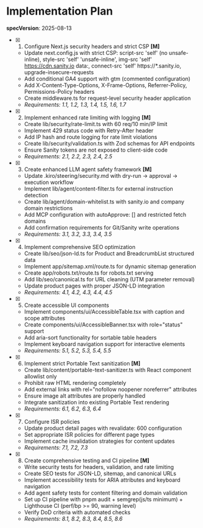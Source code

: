 # Implementation Plan

**specVersion**: 2025-08-13

- [x] 1. Configure Next.js security headers and strict CSP **[M]**
  - Update next.config.js with strict CSP: script-src 'self' (no unsafe-inline), style-src 'self' 'unsafe-inline', img-src 'self' https://cdn.sanity.io data:, connect-src 'self' https://*.sanity.io, upgrade-insecure-requests
  - Add conditional GA4 support with gtm (commented configuration)
  - Add X-Content-Type-Options, X-Frame-Options, Referrer-Policy, Permissions-Policy headers
  - Create middleware.ts for request-level security header application
  - _Requirements: 1.1, 1.2, 1.3, 1.4, 1.5, 1.6, 1.7_

- [x] 2. Implement enhanced rate limiting with logging **[M]**
  - Create lib/security/rate-limit.ts with 60 req/10 min/IP limit
  - Implement 429 status code with Retry-After header
  - Add IP hash and route logging for rate limit violations
  - Create lib/security/validation.ts with Zod schemas for API endpoints
  - Ensure Sanity tokens are not exposed to client-side code
  - _Requirements: 2.1, 2.2, 2.3, 2.4, 2.5_

- [x] 3. Create enhanced LLM agent safety framework **[M]**
  - Update .kiro/steering/security.md with dry-run → approval → execution workflow
  - Implement lib/agent/content-filter.ts for external instruction detection
  - Create lib/agent/domain-whitelist.ts with sanity.io and company domain restrictions
  - Add MCP configuration with autoApprove: [] and restricted fetch domains
  - Add confirmation requirements for Git/Sanity write operations
  - _Requirements: 3.1, 3.2, 3.3, 3.4, 3.5_

- [x] 4. Implement comprehensive SEO optimization
  - Create lib/seo/json-ld.ts for Product and BreadcrumbList structured data
  - Implement app/sitemap.xml/route.ts for dynamic sitemap generation
  - Create app/robots.txt/route.ts for robots.txt serving
  - Add lib/seo/canonical.ts for URL cleaning (UTM parameter removal)
  - Update product pages with proper JSON-LD integration
  - _Requirements: 4.1, 4.2, 4.3, 4.4, 4.5_

- [x] 5. Create accessible UI components
  - Implement components/ui/AccessibleTable.tsx with caption and scope attributes
  - Create components/ui/AccessibleBanner.tsx with role="status" support
  - Add aria-sort functionality for sortable table headers
  - Implement keyboard navigation support for interactive elements
  - _Requirements: 5.1, 5.2, 5.3, 5.4, 5.5_

- [x] 6. Implement strict Portable Text sanitization **[M]**
  - Create lib/content/portable-text-sanitizer.ts with React component allowlist only
  - Prohibit raw HTML rendering completely
  - Add external links with rel="nofollow noopener noreferrer" attributes
  - Ensure image alt attributes are properly handled
  - Integrate sanitization into existing Portable Text rendering
  - _Requirements: 6.1, 6.2, 6.3, 6.4_

- [x] 7. Configure ISR policies
  - Update product detail pages with revalidate: 600 configuration
  - Set appropriate ISR policies for different page types
  - Implement cache invalidation strategies for content updates
  - _Requirements: 7.1, 7.2, 7.3_

- [x] 8. Create comprehensive testing and CI pipeline **[M]**
  - Write security tests for headers, validation, and rate limiting
  - Create SEO tests for JSON-LD, sitemap, and canonical URLs
  - Implement accessibility tests for ARIA attributes and keyboard navigation
  - Add agent safety tests for content filtering and domain validation
  - Set up CI pipeline with pnpm audit + semgrep(js/ts minimum) + Lighthouse CI (perf/bp >= 90, warning level)
  - Verify DoD criteria with automated checks
  - _Requirements: 8.1, 8.2, 8.3, 8.4, 8.5, 8.6_